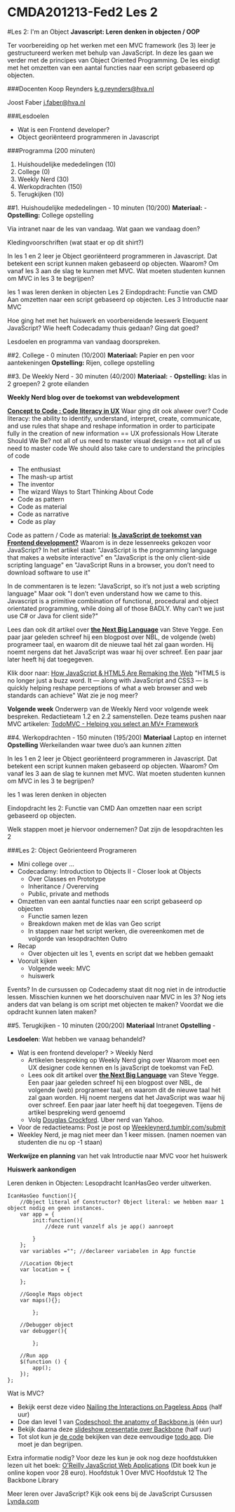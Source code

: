 CMDA201213-Fed2 Les 2
=====================

#Les 2: I'm an Object
**Javascript: Leren denken in objecten / OOP**

Ter voorbereiding op het werken met een MVC framework (les 3) leer je gestructureerd werken met behulp van JavaScript. In deze les gaan we verder met de principes van Object Oriented Programming. De les eindigt met het omzetten van een aantal functies naar een script gebaseerd op objecten.

###Docenten
Koop Reynders k.g.reynders@hva.nl 

Joost Faber j.faber@hva.nl

###Lesdoelen
* Wat is een Frontend developer?
* Object georiënteerd programmeren in Javascript

###Programma (200 minuten)
1. Huishoudelijke mededelingen (10) 
2. College (0)
3. Weekly Nerd (30) 
4. Werkopdrachten (150)
5. Terugkijken (10) 


##1. Huishoudelijke mededelingen - 10 minuten (10/200)
**Materiaal:** - 
**Opstelling:** College opstelling

Via intranet naar de les van vandaag.
Wat gaan we vandaag doen?

Kledingvoorschriften (wat staat er op dit shirt?)

In les 1 en 2 leer je Object georiënteerd programmeren in Javascript.  Dat betekent een script kunnen maken gebaseerd op objecten.
Waarom? Om vanaf les 3 aan de slag te kunnen met MVC. Wat moeten studenten kunnen om MVC in les 3 te begrijpen? 

les 1 was leren denken in objecten
Les 2 Eindopdracht: Functie van CMD Aan omzetten naar een script gebaseerd op objecten.
Les 3 Introductie naar MVC

Hoe ging het met het huiswerk en voorbereidende leeswerk Elequent JavaScript?
Wie heeft Codecadamy thuis gedaan? Ging dat goed?

Lesdoelen en programma van vandaag doorspreken.


##2. College - 0 minuten (10/200)
**Materiaal:** Papier en pen voor aantekeningen
**Opstelling:** Rijen, college opstelling


##3. De Weekly Nerd - 30 minuten (40/200)
**Materiaal:** -
**Opstelling:** klas in 2 groepen? 2 grote eilanden

**Weekly Nerd blog over de toekomst van webdevelopment**

**[Concept to Code : Code literacy in UX](http://uxmag.com/articles/concept-to-code)**
Waar ging dit ook alweer over?
Code literacy: the ability to identify, understand, interpret, create, communicate, and use rules that shape and reshape information in order to participate fully in the creation of new information == UX professionals
How Literate Should We Be?
not all of us need to master visual design === not all of us need to master code
We should also take care to understand the principles of code
- The enthusiast
- The mash-up artist
- The inventor
- The wizard
Ways to Start Thinking About Code
- Code as pattern
- Code as material
- Code as narrative
- Code as play

Code as pattern / Code as material:
**[Is JavaScript de toekomst van Frontend development?](http://mashable.com/2012/11/12/javascript/)** Waarom is in deze lessenreeks gekozen voor JavaScript? 
In het artikel staat: "JavaScript is the programming language that makes a website interactive"
en "JavaScript is the only client-side scripting language"
en "JavaScript Runs in a browser, you don’t need to download software to use it"

In de commentaren is te lezen: "JavaScript, so it’s not just a web scripting language"
Maar ook "I don’t even understand how we came to this. Javascript is a primitive combination of functional, procedural and object orientated programming, while doing all of those BADLY. Why can’t we just use C# or Java for client side?"

Lees dan ook dit artikel over [**the Next Big Language**](http://steve-yegge.blogspot.nl/2007/02/next-big-language.html) van Steve Yegge. Een paar jaar geleden schreef hij een blogpost over NBL, de volgende (web) programeer taal, en waarom dit de nieuwe taal hét zal gaan worden. Hij noemt nergens dat het JavaScript was waar hij over schreef. Een paar jaar later heeft hij dat toegegeven.

Klik door naar: [How JavaScript & HTML5 Are Remaking the Web](http://mashable.com/2011/03/17/javascript-html5/)
 "HTML5 is no longer just a buzz word. It — along with JavaScript and CSS3 — is quickly helping reshape perceptions of what a web browser and web standards can achieve"
Wat zie je nog meer?



**Volgende week**
Onderwerp van de Weekly Nerd voor volgende week bespreken. 
Redactieteam 1.2 en 2.2 samenstellen. Deze teams pushen naar MVC artikelen: [TodoMVC - Helping you select an MV* Framework](http://addyosmani.github.com/todomvc/)


##4. Werkopdrachten - 150 minuten (195/200)
**Materiaal** Laptop en internet
**Opstelling** Werkeilanden waar twee duo’s aan kunnen zitten


In les 1 en 2 leer je Object georiënteerd programmeren in Javascript.  Dat betekent een script kunnen maken gebaseerd op objecten.
Waarom? Om vanaf les 3 aan de slag te kunnen met MVC. Wat moeten studenten kunnen om MVC in les 3 te begrijpen? 

les 1 was leren denken in objecten

Eindopdracht les 2: Functie van CMD Aan omzetten naar een script gebaseerd op objecten.

Welk stappen moet je hiervoor ondernemen? Dat zijn de lesopdrachten les 2


###Les 2: Object Geörienteerd Programeren

- Mini college over ...
- Codecadamy: Introduction to Objects II - Closer look at Objects
	- Over Classes en Prototype
	- Inheritance / Overerving
	- Public, private and methods
- Omzetten van een aantal functies naar een script gebaseerd op objecten
	- Functie samen lezen
	- Breakdown maken met de klas van Geo script
	- In stappen naar het script werken, die overeenkomen met de volgorde van lesopdrachten
Outro 
- Recap 
	- Over objecten uit les 1, events en script dat we hebben gemaakt
- Vooruit kijken
 	- Volgende week: MVC 
	- huiswerk

Events? In de cursussen op Codecademy staat dit nog niet in de introductie lessen. Misschien kunnen we het doorschuiven naar MVC in les 3?
Nog iets anders dat van belang is om script met objecten te maken? Voordat we die opdracht kunnen laten maken?



##5. Terugkijken - 10 minuten (200/200)
**Materiaal** Intranet
**Opstelling** - 

**Lesdoelen**: Wat hebben we vanaag behandeld? 

- Wat is een frontend developer? > Weekly Nerd
	- Artikelen bespreking op Weekly Nerd ging over Waarom moet een UX designer code kennen en Is javaScript de toekomst van FeD.
	- Lees ook dit artikel over [**the Next Big Language**](http://steve-yegge.blogspot.nl/2007/02/next-big-language.html) van Steve Yegge. Een paar jaar geleden schreef hij een blogpost over NBL, de volgende (web) programeer taal, en waarom dit de nieuwe taal hét zal gaan worden. Hij noemt nergens dat het JavaScript was waar hij over schreef. Een paar jaar later heeft hij dat toegegeven.
Tijens de artikel bespreking werd genoemd
	- Volg [Douglas Crockford](http://www.yuiblog.com/crockford/). Uber nerd van Yahoo. 
- Voor de redactieteams: Post je post op [Weekleynerd.tumblr.com/submit](http://weeklynerd.tumblr.com/submit)
- Weekley Nerd, je mag niet meer dan 1 keer missen. (namen noemen van studenten die nu op -1 staan)




**Werkwijze en planning** van het vak
	Introductie naar MVC voor het huiswerk

**Huiswerk aankondigen**

Leren denken in Objecten: Lesopdracht IcanHasGeo verder uitwerken.

	IcanHasGeo function(){
		//Object literal of Constructor? Object literal: we hebben maar 1 object nodig en geen instances. 
		var app = {
			init:function(){
				//deze runt vanzelf als je app() aanroept
			
			}
		};
		var variables =""; //declareer variabelen in App functie

		//Location Object
		var location = {
		
		};

		//Google Maps object
		var maps(){};

			};
			
		//Debugger object
		var debugger(){

			};

		//Run app
		$(function () {
			app();	
		});
	};


Wat is MVC?
	
- Bekijk eerst deze video [Nailing the Interactions on Pageless Apps](http://vimeo.com/22685608) (half uur)
- Doe dan level 1 van [Codeschool: the anatomy of Backbone.js](http://www.codeschool.com/courses/anatomy-of-backbonejs) (één uur)
- Bekijk daarna deze [slideshow presentatie over Backbone](http://backbone-dot-js-intro.heroku.com) (half uur)
- Tot slot kun je [de code](http://backbonejs.org/docs/todos.html#section-16) bekijken van deze eenvoudige [todo app](http://documentcloud.github.com/backbone/examples/todos/index.html). Die moet je dan begrijpen.

Extra informatie nodig? Voor deze les kun je ook nog deze hoofdstukken lezen uit het boek: [O'Reilly JavaScript Web Applications](http://shop.oreilly.com/product/0636920018421.do) (Dit boek kun je online kopen voor 28 euro).
Hoofdstuk 1 Over MVC
Hoofdstuk 12 The Backbone Library

Meer leren over JavaScript?
Kijk ook eens bij de JavaScript Cursussen [Lynda.com](http://www.lynda.com/JavaScript-training-tutorials/244-0.html)





